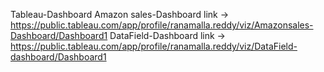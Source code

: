 Tableau-Dashboard
Amazon sales-Dashboard link -> https://public.tableau.com/app/profile/ranamalla.reddy/viz/Amazonsales-Dashboard/Dashboard1
DataField-Dashboard link -> https://public.tableau.com/app/profile/ranamalla.reddy/viz/DataField-dashboard/Dashboard1
